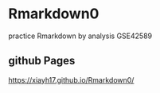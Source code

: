 # Rmarkdown0
practice Rmarkdown by analysis GSE42589

## github Pages
https://xiayh17.github.io/Rmarkdown0/
